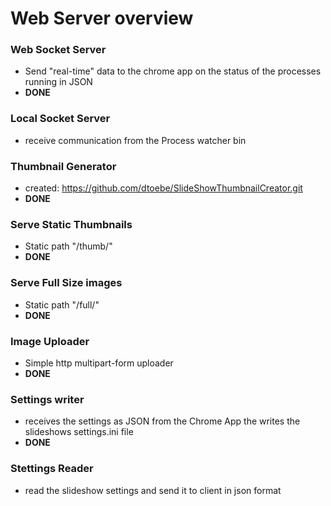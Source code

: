 # Web Server overview

### Web Socket Server
* Send "real-time" data to the chrome app on the status of the processes running in JSON
* __DONE__

### Local Socket Server
* receive communication from the Process watcher bin

### Thumbnail Generator
* created: https://github.com/dtoebe/SlideShowThumbnailCreator.git
* __DONE__

### Serve Static Thumbnails
* Static path "/thumb/"
* __DONE__

### Serve Full Size images
* Static path "/full/"
* __DONE__

### Image Uploader
* Simple http multipart-form uploader
* __DONE__

### Settings writer
* receives the settings as JSON from the Chrome App the writes the slideshows settings.ini file
* __DONE__

### Stettings Reader
* read the slideshow settings and send it to client in json format
